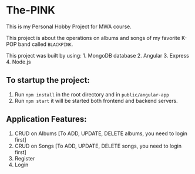 # The-PINK

This is my Personal Hobby Project for MWA course.

This project is about the operations on albums and songs of my favorite K-POP band called `BLACKPINK`.

This project was built by using: 
    1. MongoDB database
    2. Angular
    3. Express
    4. Node.js

## To startup the project:

1. Run `npm install` in the root directory and in `public/angular-app`
2. Run `npm start`  it will be started both frontend and backend servers.


## Application Features:
    
1. CRUD on Albums [To ADD, UPDATE, DELETE albums, you need to login first]
2. CRUD on Songs [To ADD, UPDATE, DELETE songs, you need to login first]
3. Register
4. Login
